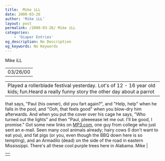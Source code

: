 ```yaml
---
title:  Mike iLL 
date: 2000-03-26
author: 'Mike iLL'
layout: post
permalink: /2000-03-26/ Mike iLL 
categories:
    - 'Diaper Entries'
og_description: No Description
og_keywords: No Keywords
---
```

<style>
body {
  background-color: ;
  color: ;
}
a {
  color: ;
}
a:active {
  color: ;
}
a:visited {
  color: ;
}
</style>
   Mike iLL     



|  |
| --- |
| 03/26/00  |

  
  



|  |
| --- |
| Played a rollerblade festival yesterday. Lot's of 12 - 16 year old kids; fun.Heard a really funny story the other day about a parrot
that says, "Paul (his owner), did you fart again?", and "Help, help" when he falls in the pool, and "Ooh, that feels
good" when you blow-dry him afterwards. And when you put the cover over his cage he says, "Who turned out the lights"
and then "Paul, pleeeease let me out. I'll be good, I promise."
Got some new links on [MP3.com](http://www.MP3.com/mi), one guy from college who just sent an e-mail.
Seen many cool animals already; hairy cows (I don't want to eat you), and fat pigs (or you, even though 
the BBQ down here is so tempting), and an Armadilo (dead) on the side of the road in eastern Mississippi.
There's all these cool purple trees here in Alabama.
  Mike |

   



|  |
| --- |
|  |

   
   
   
   

  


